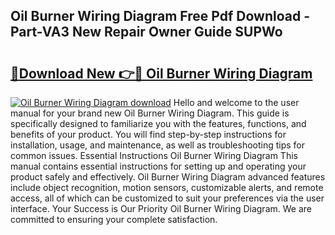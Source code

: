 ## Oil Burner Wiring Diagram Free Pdf Download - Part-VA3 New Repair Owner Guide SUPWo

# <h2><a href="http://dfmwht.blite.top/?on=Oil+Burner+Wiring+Diagram">🔗Download New 👉🔴 Oil Burner Wiring Diagram</a></h2>

[![Oil Burner Wiring Diagram download](https://i.imgur.com/lujVjoI.png)](http://dfmwht.blite.top/?on=Oil+Burner+Wiring+Diagram)
Hello and welcome to the user manual for your brand new Oil Burner Wiring Diagram. This guide is specifically designed to familiarize you with the features, functions, and benefits of your product. You will find step-by-step instructions for installation, usage, and maintenance, as well as troubleshooting tips for common issues. Essential Instructions Oil Burner Wiring Diagram This manual contains essential instructions for setting up and operating your product safely and effectively. Oil Burner Wiring Diagram advanced features include object recognition, motion sensors, customizable alerts, and remote access, all of which can be customized to suit your preferences via the user interface. Your Success is Our Priority Oil Burner Wiring Diagram. We are committed to ensuring your complete satisfaction.
